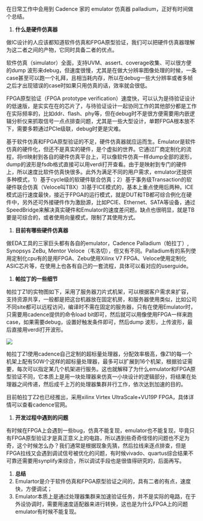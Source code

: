 在日常工作中会用到 Cadence 家的 emulator 仿真器 palladium，正好有时间做个总结。

1.  **什么是硬件仿真器**

做IC设计的人应该都知道软件仿真和FPGA原型验证，我们可以把硬件仿真器理解为这二者之间的产物，它同时具备二者的优点。

软件仿真（simulator）全面，支持UVM、assert、coverage收集、可以很方便的dump 波形来debug，但速度很慢，尤其是在做大分辨率图像处理的时候，一条case甚至可以跑一个礼拜，且相当耗内存，所以在debug一些大分辨率或者多帧之后才出现错误的case时如果只用仿真的话，效率就会很低。

FPGA原型验证（FPGA prototype verification）速度快，可以认为是待验证设计的低速版，是实实在在的芯片了，与待验证设计一起协同工作的其他部分都是工作在实际频率的，比如ddr、flash、phy等，但在debug时不是很方便需要用内嵌逻辑分析仪来抓取信号一点点排查问题，尤其是一些大型设计，单颗FPGA根本放不下，需要多颗通过PCIe级联，debug时更是灾难。

基于软件仿真和FPGA原型验证的不足，硬件仿真器就应运而生。Emulator是软件仿真的硬件化，但还不是真实的硬件，是个虚拟的世界。它通过厂商定制化的流程，将rtl映射到各自的硬件仿真平台上，可以像软件仿真一样dump全部的波形，dump的波形是fsdb格式直接可以用verdi打开查看。由于是映射到专门的硬件上，所以速度比软件仿真快很多。此外为满足不同的用户需求，emulator还提供多种模式，1）基于cycle级的软硬件联合仿真；2）基于事务级Transaction的软硬件联合仿真（Veloce叫TBX）3)基于ICE模式的，基本上重点使用后两种。ICE模式运行速度最快，接近于FPGA的运行模式，就是DUT和TB都可综合例化在硬件中，另外还可外接硬件作为激励源，比如PCIE、Ethernet、SATA等设备，通过SpeedBridge来解决真实硬件和Emulator的速度差问题。缺点也很明显，就是TB要是可综合的，或者使用向量模式，限制了其使用方式。

1.  **目前有哪些硬件仿真器**

做EDA工具的三家巨头都有各自的emulator，Cadence Palladium（帕拉丁）, Synopsys ZeBu, Mentor Veloce（韦洛切），但又有不同。Palladium有的系列使用定制化cpu有的是用FPGA、Zebu使用Xilinx V7 FPGA、Veloce使用定制化ASIC芯片等，在使用上也各有自己的一套流程，具体可以看对应的userguide。

1.  **帕拉丁的一些细节**

帕拉丁Z1的实物图如下，采用了服务器刀片式机架，可以根据客户需求来扩容，支持资源共享，一般都是把这台机器放在固定机房，和服务器使用类似，比如公司不同site都可以远程访问，编译时不需在固定的服务器，只有在使用Emulator时，只需要用cadence提供的命令load bit即可，然后就可以用像使用FPGA一样来跑case，如果需要debug，设置好触发条件即可，然后dump 波形，上传波形，最后直接用verdi打开波形。

  

![](https://pic1.zhimg.com/80/v2-89449c815660e59745240d0224d63f00_720w.webp)

  

帕拉丁Z1使用cadence自己定制的超标量处理器，分配效率极高，像Z1的每一个机架上配有50W个这样的超标量处理器，最多可以扩展到16个机架，根据验证需要，每次可以指定某几个机架进行服务。这也就解释了为什么emulator和FPGA原型验证不同，它本质上是用一块处理器来仿真一小块设计的逻辑部分，将结果在处理器之间传递，然后成千上万的处理器集群并行工作，依次达到加速的目的。

目前帕拉丁Z2也已经推出，采用xilinx Virtex UltraScale+VU19P FPGA，具体详情可以查看cadence官网。

1.  **开发过程中遇到的问题**

有时候在FPGA上会遇到一些bug，仿真不能复现，emulator也不能复现，毕竟只有FPGA原型验证才是真正意义上的电路，所以遇到些奇奇怪怪的问题也不足为奇，这个时候怎么办？我们通常是根据现象先猜，然后拉线来逐点排查，但是FPGA拉线又会遇到调试信号被优化的问题，有时候vivado、quartus综合结果不可靠还需要用synplify来综合，所以调试手段也是很值得研究的，后面再写。

1.  **总结**
2.  Emulartor是介于软件仿真和FPGA原型验证之间的，具有二者的有点，速度快，方便调试；
3.  Emulator本质上是通过处理器集群来加速验证任务，并不是实际的电路，在于外设协调时，需要用速度适配器来进行转换，这也是为什么FPGA上的问题emulator有时候不能复现。